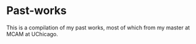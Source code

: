 # Past-works
This is a compilation of my past works, most of which from my master at MCAM at UChicago.
